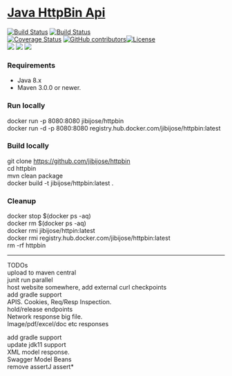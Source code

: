 [Java HttpBin Api](https://jibijose.github.io/swagger)
==================================

[![Build Status](https://ci.appveyor.com/api/projects/status/github/jibijose/httpbin?branch=master&svg=true)](https://ci.appveyor.com/project/jibijose/httpbin)
[![Build Status](https://travis-ci.org/jibijose/httpbin.svg?branch=master)](https://travis-ci.org/jibijose/httpbin)  
[![Coverage Status](http://img.shields.io/coveralls/jibijose/httpbin/master.svg?style=flat-square)](https://coveralls.io/r/jibijose/httpbin?branch=master)
[![GitHub contributors](https://img.shields.io/github/contributors/jibijose/httpbin.svg)](https://github.com/jibijose/httpbin/graphs/contributors)[![License](https://img.shields.io/badge/License-Apache%202.0-blue.svg)](https://opensource.org/licenses/Apache-2.0)  
[![](https://images.microbadger.com/badges/image/jibijose/httpbin.svg)](https://microbadger.com/images/jibijose/httpbin)
[![](https://img.shields.io/github/repo-size/jibijose/httpbin)](https://microbadger.com/images/jibijose/httpbin)
[![](https://images.microbadger.com/badges/version/jibijose/httpbin.svg)](https://microbadger.com/images/jibijose/httpbin)

    
### Requirements

* Java 8.x
* Maven 3.0.0 or newer.

### Run locally
docker run -p 8080:8080 jibijose/httpbin  
docker run -d -p 8080:8080 registry.hub.docker.com/jibijose/httpbin:latest

### Build locally
git clone https://github.com/jibijose/httpbin  
cd httpbin  
mvn clean package  
docker build -t jibijose/httpbin:latest .  

### Cleanup
docker stop $(docker ps -aq)  
docker rm $(docker ps -aq)  
docker rmi jibijose/httpin:latest  
docker rmi registry.hub.docker.com/jibijose/httpbin:latest  
rm -rf httpbin

*************
TODOs  
upload to maven central  
junit run parallel  
host website somewhere, add external curl checkpoints  
add gradle support  
APIS. Cookies, Req/Resp Inspection.  
hold/release endpoints  
Network response big file.  
Image/pdf/excel/doc etc responses  

add gradle support  
update jdk11 support  
XML model response.  
Swagger Model Beans  
remove assertJ assert*  
